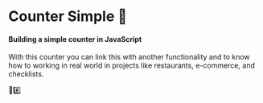 # Counter Simple 🔢

#### Building a simple counter in JavaScript

With this counter you can link this with another functionality and to know how to working in real world in projects like restaurants, e-commerce, and checklists.

🧮#️⃣
